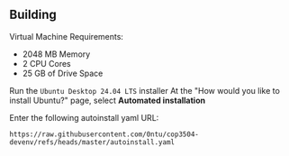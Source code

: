 ## Building

Virtual Machine Requirements:
- 2048 MB Memory
- 2 CPU Cores
- 25 GB of Drive Space

Run the `Ubuntu Desktop 24.04 LTS` installer
At the "How would you like to install Ubuntu?" page, select **Automated installation**

Enter the following autoinstall yaml URL:
```
https://raw.githubusercontent.com/0ntu/cop3504-devenv/refs/heads/master/autoinstall.yaml
```

